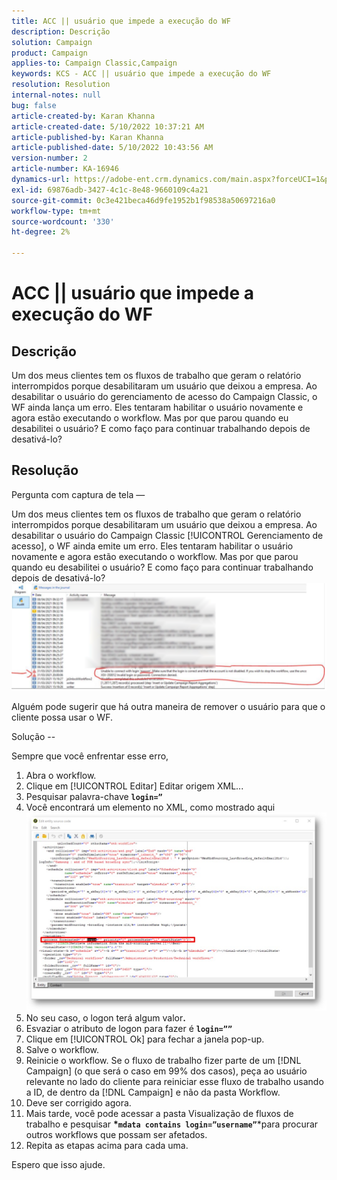 ```yaml
---
title: ACC || usuário que impede a execução do WF
description: Descrição
solution: Campaign
product: Campaign
applies-to: Campaign Classic,Campaign
keywords: KCS - ACC || usuário que impede a execução do WF
resolution: Resolution
internal-notes: null
bug: false
article-created-by: Karan Khanna
article-created-date: 5/10/2022 10:37:21 AM
article-published-by: Karan Khanna
article-published-date: 5/10/2022 10:43:56 AM
version-number: 2
article-number: KA-16946
dynamics-url: https://adobe-ent.crm.dynamics.com/main.aspx?forceUCI=1&pagetype=entityrecord&etn=knowledgearticle&id=7512bb29-4dd0-ec11-a7b5-00224809c556
exl-id: 69876adb-3427-4c1c-8e48-9660109c4a21
source-git-commit: 0c3e421beca46d9fe1952b1f98538a50697216a0
workflow-type: tm+mt
source-wordcount: '330'
ht-degree: 2%

---
```


# ACC || usuário que impede a execução do WF

## Descrição


Um dos meus clientes tem os fluxos de trabalho que geram o relatório interrompidos porque desabilitaram um usuário que deixou a empresa. Ao desabilitar o usuário do gerenciamento de acesso do Campaign Classic, o WF ainda lança um erro. Eles tentaram habilitar o usuário novamente e agora estão executando o workflow. Mas por que parou quando eu desabilitei o usuário? E como faço para continuar trabalhando depois de desativá-lo?


## Resolução


Pergunta com captura de tela —



Um dos meus clientes tem os fluxos de trabalho que geram o relatório interrompidos porque desabilitaram um usuário que deixou a empresa. Ao desabilitar o usuário do Campaign Classic [!UICONTROL Gerenciamento de acesso], o WF ainda emite um erro. Eles tentaram habilitar o usuário novamente e agora estão executando o workflow. Mas por que parou quando eu desabilitei o usuário? E como faço para continuar trabalhando depois de desativá-lo?
![](assets/178d95b7-4dd0-ec11-a7b5-00224809c556.png)

Alguém pode sugerir que há outra maneira de remover o usuário para que o cliente possa usar o WF.





Solução --

Sempre que você enfrentar esse erro,

1. Abra o workflow.
2. Clique em [!UICONTROL Editar]  Editar origem XML...
3. Pesquisar palavra-chave <b>`login=”`</b>
4. Você encontrará um elemento no XML, como mostrado aqui![](assets/dee6636f-799e-eb11-b1ac-000d3a368466.png)
5. No seu caso, o logon terá algum valor<b>.</b>
6. Esvaziar o atributo de logon para fazer é <b>`login=””`</b>
7. Clique em [!UICONTROL Ok] para fechar a janela pop-up.
8. Salve o workflow.
9. Reinicie o workflow. Se o fluxo de trabalho fizer parte de um [!DNL Campaign] (o que será o caso em 99% dos casos), peça ao usuário relevante no lado do cliente para reiniciar esse fluxo de trabalho usando a ID, de dentro da [!DNL Campaign] e não da pasta Workflow.
10. Deve ser corrigido agora.
11. Mais tarde, você pode acessar a pasta Visualização de fluxos de trabalho e pesquisar <b>*`mdata contains login=”username”`</b>*para procurar outros workflows que possam ser afetados.
12. Repita as etapas acima para cada uma.


Espero que isso ajude.
